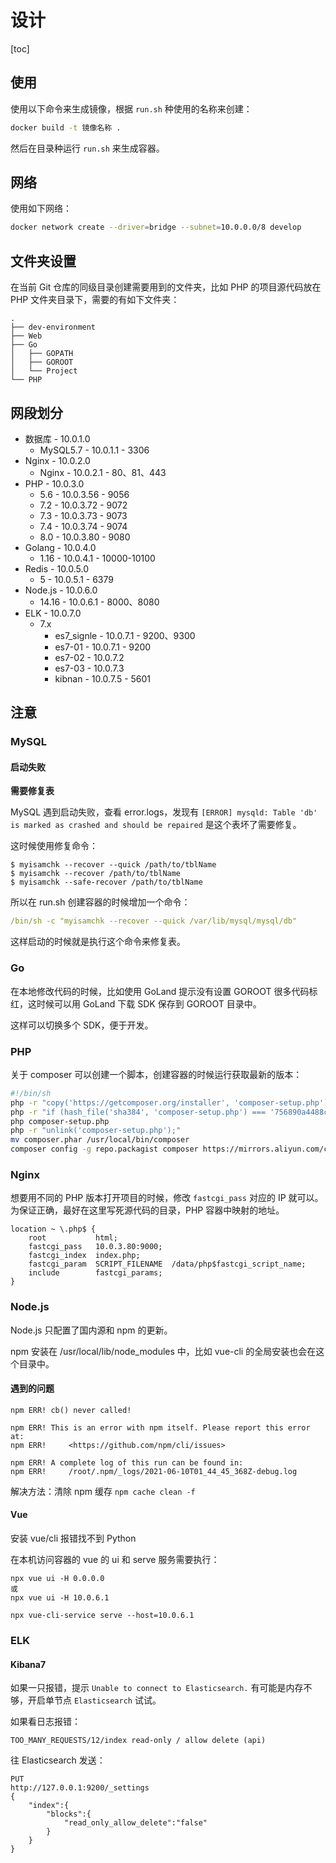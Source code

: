 # 设计

[toc]

## 使用
使用以下命令来生成镜像，根据 ``run.sh`` 种使用的名称来创建：

```bash
docker build -t 镜像名称 .
```

然后在目录种运行 ``run.sh`` 来生成容器。

## 网络

使用如下网络：


```bash
docker network create --driver=bridge --subnet=10.0.0.0/8 develop
```

## 文件夹设置

在当前 Git 仓库的同级目录创建需要用到的文件夹，比如 PHP 的项目源代码放在 PHP 文件夹目录下，需要的有如下文件夹：

```
.
├── dev-environment
├── Web
├── Go
│   ├── GOPATH
│   ├── GOROOT
│   └── Project
└── PHP
```


## 网段划分

- 数据库 - 10.0.1.0
  - MySQL5.7 - 10.0.1.1 - 3306
- Nginx - 10.0.2.0
  - Nginx - 10.0.2.1 - 80、81、443
- PHP - 10.0.3.0
  - 5.6 - 10.0.3.56 - 9056
  - 7.2 - 10.0.3.72 - 9072
  - 7.3 - 10.0.3.73 - 9073
  - 7.4 - 10.0.3.74 - 9074
  - 8.0 - 10.0.3.80 - 9080
- Golang - 10.0.4.0
  - 1.16 - 10.0.4.1 - 10000-10100
- Redis - 10.0.5.0
  - 5 - 10.0.5.1 - 6379
- Node.js - 10.0.6.0
  - 14.16 - 10.0.6.1 - 8000、8080
- ELK - 10.0.7.0
  -  7.x
     - es7_signle - 10.0.7.1 - 9200、9300
     - es7-01 - 10.0.7.1 - 9200
     - es7-02 - 10.0.7.2
     - es7-03 - 10.0.7.3
     - kibnan - 10.0.7.5 - 5601
  
  

## 注意

### MySQL

#### 启动失败

**需要修复表**

MySQL 遇到启动失败，查看 error.logs，发现有 ``[ERROR] mysqld: Table 'db' is marked as crashed and should be repaired`` 是这个表坏了需要修复。

这时候使用修复命令：

```
$ myisamchk --recover --quick /path/to/tblName
$ myisamchk --recover /path/to/tblName
$ myisamchk --safe-recover /path/to/tblName
```

所以在 run.sh 创建容器的时候增加一个命令：

```yml
/bin/sh -c "myisamchk --recover --quick /var/lib/mysql/mysql/db"
```

这样启动的时候就是执行这个命令来修复表。

### Go
在本地修改代码的时候，比如使用 GoLand 提示没有设置 GOROOT 很多代码标红，这时候可以用 GoLand 下载 SDK 保存到 GOROOT 目录中。

这样可以切换多个 SDK，便于开发。

### PHP

关于 composer 可以创建一个脚本，创建容器的时候运行获取最新的版本：

```bash
#!/bin/sh
php -r "copy('https://getcomposer.org/installer', 'composer-setup.php');"
php -r "if (hash_file('sha384', 'composer-setup.php') === '756890a4488ce9024fc62c56153228907f1545c228516cbf63f885e036d37e9a59d27d63f46af1d4d07ee0f76181c7d3') { echo 'Installer verified'; } else { echo 'Installer corrupt'; unlink('composer-setup.php'); } echo PHP_EOL;"
php composer-setup.php
php -r "unlink('composer-setup.php');"
mv composer.phar /usr/local/bin/composer
composer config -g repo.packagist composer https://mirrors.aliyun.com/composer/
```

### Nginx

想要用不同的 PHP 版本打开项目的时候，修改 ``fastcgi_pass`` 对应的 IP 就可以。
为保证正确，最好在这里写死源代码的目录，PHP 容器中映射的地址。

```nginx
location ~ \.php$ {
    root           html;
    fastcgi_pass   10.0.3.80:9000;
    fastcgi_index  index.php;
    fastcgi_param  SCRIPT_FILENAME  /data/php$fastcgi_script_name;
    include        fastcgi_params;
}
```

### Node.js

Node.js 只配置了国内源和 npm 的更新。

npm 安装在 /usr/local/lib/node_modules 中，比如 vue-cli 的全局安装也会在这个目录中。

#### 遇到的问题

```
npm ERR! cb() never called!

npm ERR! This is an error with npm itself. Please report this error at:
npm ERR!     <https://github.com/npm/cli/issues>

npm ERR! A complete log of this run can be found in:
npm ERR!     /root/.npm/_logs/2021-06-10T01_44_45_368Z-debug.log
```

解决方法：清除 npm 缓存 ``npm cache clean -f``




#### Vue

安装 vue/cli 报错找不到 Python

在本机访问容器的 vue 的 ui 和 serve 服务需要执行：

```
npx vue ui -H 0.0.0.0
或
npx vue ui -H 10.0.6.1

npx vue-cli-service serve --host=10.0.6.1
```

### ELK

#### Kibana7

如果一只报错，提示 ``Unable to connect to Elasticsearch.`` 有可能是内存不够，开启单节点 ``Elasticsearch`` 试试。

如果看日志报错：

```
TOO_MANY_REQUESTS/12/index read-only / allow delete (api)
```

往 Elasticsearch 发送：

```
PUT
http://127.0.0.1:9200/_settings
{
    "index":{
        "blocks":{
            "read_only_allow_delete":"false"
        }
    }
}
```